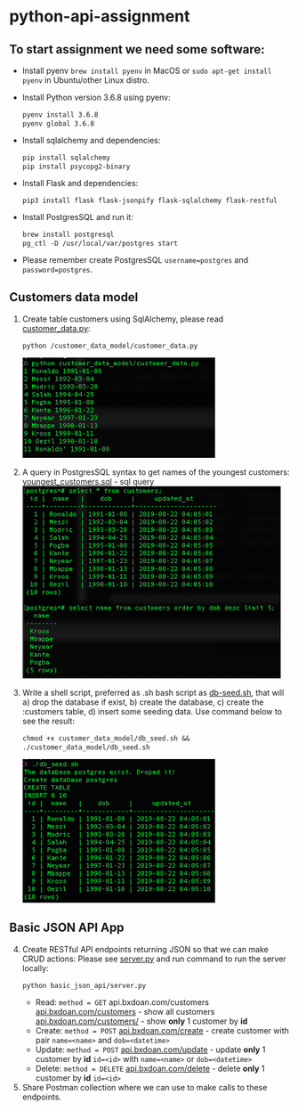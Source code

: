 # python-api-assignment

## To start assignment we need some software:

  * Install pyenv `brew install pyenv` in MacOS or `sudo apt-get install pyenv` in Ubuntu/other Linux distro.
  * Install Python version 3.6.8 using pyenv:
    ```
    pyenv install 3.6.8
    pyenv global 3.6.8
    ```
  * Install sqlalchemy and dependencies:
    ```
    pip install sqlalchemy
    pip install psycopg2-binary
    ```
  * Install Flask and dependencies:
    ```
    pip3 install flask flask-jsonpify flask-sqlalchemy flask-restful
    ```
  * Install PostgresSQL and run it:
    ```
    brew install postgresql
    pg_ctl -D /usr/local/var/postgres start
    ```

  * Please remember create PostgresSQL `username=postgres` and `password=postgres`.

## Customers data model

1. Create table customers using SqlAlchemy, please read [customer_data.py](https://github.com/bxdoan/python-api-assignment/blob/master/customer_data_model/customer_data.py):
    ```
    python /customer_data_model/customer_data.py
    ```
    ![customer_data](img/customer_data.png)

2. A query in PostgresSQL syntax to get names of the youngest customers:
  [youngest_customers.sql](https://github.com/bxdoan/python-api-assignment/blob/master/customer_data_model/youngest_customers.sql) - sql query
  ![youngest_customers](img/youngest_customers.png)
3.  Write a shell script, preferred as .sh bash script as [db-seed.sh](github.com/bxdoan/python-api-assignment/blob/master/customer_data_model/db-seed.sh), that will a) drop the database if exist, b) create the database, c) create the :customers table, d) insert some seeding data. Use command below to see the result:
    ```
    chmod +x customer_data_model/db_seed.sh && ./customer_data_model/db_seed.sh
    ```
    ![db_seed](img/db-seed.png)

## Basic JSON API App
4.  Create RESTful API endpoints returning JSON so that we can make CRUD actions:
    Please see [server.py](github.com/bxdoan/python-api-assignment/blob/master/basic_json_api/server.py) and run command to run the server locally:
    ```
    python basic_json_api/server.py
    ```
    * Read: `method = GET`
      api.bxdoan.com/customers
      [api.bxdoan.com/customers](api.bxdoan.com/customers) - show all customers
      [api.bxdoan.com/customers/<id>](api.bxdoan.com/customers/1) - show **only** 1 customer by **id**
    * Create: `method = POST`
      [api.bxdoan.com/create](api.bxdoan.com/create) - create customer with pair `name=<name>` and `dob=<datetime>`
    * Update: `method = POST`
      [api.bxdoan.com/update](api.bxdoan.com/update) - update **only** 1 customer by **id** `id=<id>` with `name=<name>` or `dob=<datetime>`
    * Delete: `method = DELETE`
      [api.bxdoan.com/delete](api.bxdoan.com/delete?id=1) - delete **only** 1 customer by **id** `id=<id>`
5.  Share Postman collection where we can use to make calls to these endpoints.
